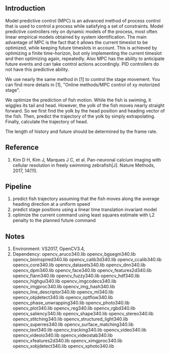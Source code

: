 Introduction
-------------
Model predictive control (MPC) is an advanced method of process control that is used to control a process 
while satisfying a set of constraints. 
Model predictive controllers rely on dynamic models of the process, most often linear empirical models obtained by system identification. 
The main advantage of MPC is the fact that it allows the current timeslot to be optimized, while keeping future timeslots in account. 
This is achieved by optimizing a finite time-horizon, but only implementing the current timeslot and then optimizing again, repeatedly. 
Also MPC has the ability to anticipate future events and can take control actions accordingly. 
PID controllers do not have this predictive ability.

We use nearly the same method in [1] to control the stage movement. 
You can find more details in [1], "Online methods/MPC control of xy motorized stage".

We optimize the prediction of fish motion. While the fish is swiming, it wiggles its tail and head. 
However, the yolk of the fish moves nearly straight forward. 
So we first find the yolk by the head position and heading vector of the fish. 
Then, predict the trajectory of the yolk by simply extrapolating.
Finally, calculate the trajectory of head.

The length of history and future should be determined by the frame rate.

Reference
-------------
1. Kim D H, Kim J, Marques J C, et al. Pan-neuronal calcium imaging with cellular resolution in freely swimming zebrafish[J]. Nature Methods, 2017, 14(11).

Pipeline
----------
1. predict fish trajectory assuming that the fish moves along the average heading direction at a uniform speed
2. predict stage positions using a linear time translation invariant model
3. optimize the current command using least squares estimate with L2 penalty to the planned future command

Notes
----------
1. Environment: VS2017, OpenCV3.4, 
2. Dependency: 
opencv_aruco340.lib
opencv_bgsegm340.lib
opencv_bioinspired340.lib
opencv_calib3d340.lib
opencv_ccalib340.lib
opencv_core340.lib
opencv_datasets340.lib
opencv_dnn340.lib
opencv_dpm340.lib
opencv_face340.lib
opencv_features2d340.lib
opencv_flann340.lib
opencv_fuzzy340.lib
opencv_hdf340.lib
opencv_highgui340.lib
opencv_imgcodecs340.lib
opencv_imgproc340.lib
opencv_img_hash340.lib
opencv_line_descriptor340.lib
opencv_ml340.lib
opencv_objdetect340.lib
opencv_optflow340.lib
opencv_phase_unwrapping340.lib
opencv_photo340.lib
opencv_plot340.lib
opencv_reg340.lib
opencv_rgbd340.lib
opencv_saliency340.lib
opencv_shape340.lib
opencv_stereo340.lib
opencv_stitching340.lib
opencv_structured_light340.lib
opencv_superres340.lib
opencv_surface_matching340.lib
opencv_text340.lib
opencv_tracking340.lib
opencv_video340.lib
opencv_videoio340.lib
opencv_videostab340.lib
opencv_xfeatures2d340.lib
opencv_ximgproc340.lib
opencv_xobjdetect340.lib
opencv_xphoto340.lib
